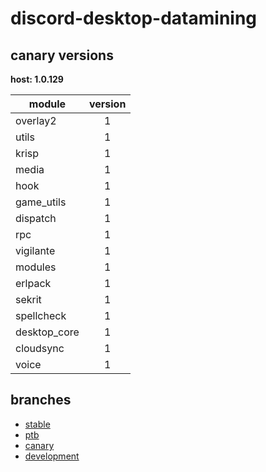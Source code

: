 # discord-desktop-datamining

## canary versions

**host: 1.0.129**

| module | version |
| ------ | :-----: |
| overlay2 | 1 |
| utils | 1 |
| krisp | 1 |
| media | 1 |
| hook | 1 |
| game_utils | 1 |
| dispatch | 1 |
| rpc | 1 |
| vigilante | 1 |
| modules | 1 |
| erlpack | 1 |
| sekrit | 1 |
| spellcheck | 1 |
| desktop_core | 1 |
| cloudsync | 1 |
| voice | 1 |

## branches

- [stable](https://github.com/OpenAsar/discord-desktop-datamining/tree/stable)
- [ptb](https://github.com/OpenAsar/discord-desktop-datamining/tree/ptb)
- [canary](https://github.com/OpenAsar/discord-desktop-datamining/tree/canary)
- [development](https://github.com/OpenAsar/discord-desktop-datamining/tree/development)